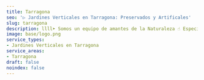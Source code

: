 ```yaml
---
title: Tarragona
seo: '▷ Jardines Verticales en Tarragona: Preservados y Artificales'
slug: tarragona
description: llll➤ Somos un equipo de amantes de la Naturaleza ☝ Especializadas en Diseño de Interiores con Jardines Verticales en Tarragona.
image: base/logo.png
service_types:
- Jardines Verticales en Tarragona
service_areas:
- Tarragona
draft: false
noindex: false
---
```


